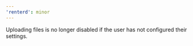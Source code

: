 ```yaml
---
'renterd': minor
---
```


Uploading files is no longer disabled if the user has not configured their settings.
